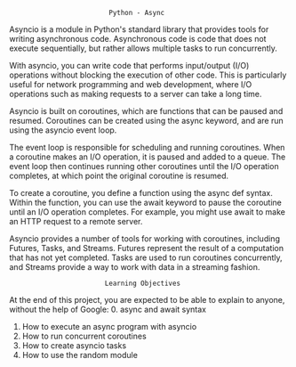                              Python - Async
Asyncio is a module in Python's standard library that provides tools for writing asynchronous code.
Asynchronous code is code that does not execute sequentially, but rather allows multiple tasks to run concurrently.

With asyncio, you can write code that performs input/output (I/O) operations without blocking the execution of other code.
This is particularly useful for network programming and web development, where I/O operations such as making requests to a server can take a long time.

Asyncio is built on coroutines, which are functions that can be paused and resumed. 
Coroutines can be created using the async keyword, and are run using the asyncio event loop.

The event loop is responsible for scheduling and running coroutines. When a coroutine makes an I/O operation, it is paused and added to a queue.
The event loop then continues running other coroutines until the I/O operation completes, at which point the original coroutine is resumed.

To create a coroutine, you define a function using the async def syntax. Within the function,
you can use the await keyword to pause the coroutine until an I/O operation completes.
For example, you might use await to make an HTTP request to a remote server.

Asyncio provides a number of tools for working with coroutines, including Futures, Tasks, and Streams.
Futures represent the result of a computation that has not yet completed.
Tasks are used to run coroutines concurrently, and Streams provide a way to work with data in a streaming fashion.

                            Learning Objectives
At the end of this project, you are expected to be able to explain to anyone, without the help of Google:
0. async and await syntax
1. How to execute an async program with asyncio
2. How to run concurrent coroutines
3. How to create asyncio tasks
4. How to use the random module

